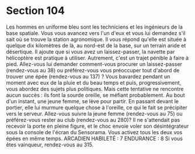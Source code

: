 # Section 104

Les hommes en uniforme bleu sont les techniciens et les
ingénieurs de la base spatiale. Vous vous avancez vers l'un d'eux
et vous lui demandez s'il sait où se trouve la station
agronomique. Il vous répond qu'elle est située à quelque dix
kilomètres de là, au nord-est de la base, sur un terrain aride et
désertique. Il ajoute que si vous avez un laissez-passer, la navette
par hélicoptère est pratique à utiliser. Autrement, c'est un trajet
pénible à faire à pied. Allez-vous lui demander comment-vous
procurer un laissez-passer (rendez-vous au 38) ou préférez-vous
vous préoccuper tout d'abord de trouver une épée (rendez-vous
au 137) ?
Vous bavardez pendant un moment avec eux de la pluie et du
beau temps et puis, progressivement, vous abordez des sujets
plus politiques. Mais cette tentative ne rencontre aucun succès :
ils font la sourde oreille, se méfiant probablement. Au bout d'un
instant, une jeune femme, se lève pour partir. En passant devant
le portier, elle lui murmure quelque chose à l'oreille, ce qui le fait
se précipiter vers le serveur. Allez-vous suivre la jeune femme
(rendez-vous au 75) ou préférez-vous rester au club (rendez-vous
au 280)?
Il ne s'attendait pas recevoir la porte en pleine figure, et le choc
envoie voler son désintégrateur sous la console de l'écran du
Sensorama. Vous activez tous les deux vos épées en même temps.
ARCADIEN HABILETÉ : 7 ENDURANCE : 8
Si vous êtes vainqueur, rendez-vous au 315.